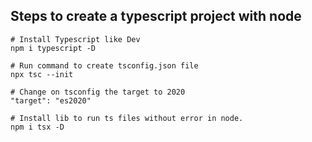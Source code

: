 ## Steps to create a typescript project with node

```
# Install Typescript like Dev
npm i typescript -D

# Run command to create tsconfig.json file
npx tsc --init

# Change on tsconfig the target to 2020
"target": "es2020"

# Install lib to run ts files without error in node.
npm i tsx -D
```
